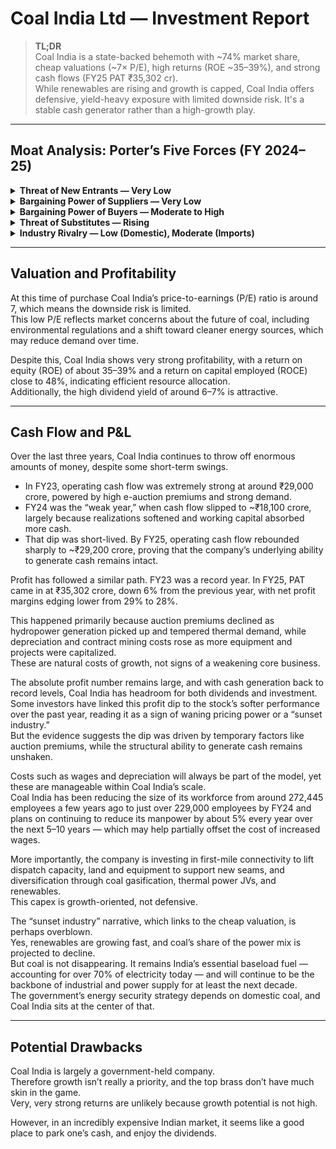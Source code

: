 # Coal India Ltd — Investment Report

> **TL;DR**  
> Coal India is a state-backed behemoth with ~74% market share, cheap valuations (~7× P/E), high returns (ROE ~35–39%), and strong cash flows (FY25 PAT ₹35,302 cr).  
> While renewables are rising and growth is capped, Coal India offers defensive, yield-heavy exposure with limited downside risk. It's a stable cash generator rather than a high-growth play.

---

## Moat Analysis: Porter’s Five Forces (FY 2024–25)

<details>
  <summary><strong>Threat of New Entrants — Very Low</strong></summary>

CIL produced 74% of India’s coal in FY25.  
Mining remains capital-intensive, tightly regulated, and dependent on state-owned reserves (389 Bt).  
Despite commercial mining auctions, scale and infrastructure needs keep barriers high.
</details>

<details>
  <summary><strong>Bargaining Power of Suppliers — Very Low</strong></summary>

Reserves are owned by the Government of India and allocated to CIL.  
With 310 mines, in-house engineering arms (CMPDIL), and state backing, CIL has limited dependence on external suppliers.  
Wage costs are significant (220,000+ employees), but as state-mandated, they don’t translate into classical supplier power.
</details>

<details>
  <summary><strong>Bargaining Power of Buyers — Moderate to High</strong></summary>

Power sector dominates demand: 661 MT in FY25, of which CIL supplied 616 MT (93% materialisation).  
Non-regulated sectors (steel, cement) sourced 145 MT, with flexibility to switch to imports.  
E-auction premiums fell from 72% to 48% in FY25, reflecting reduced scarcity power.  
Long-term Fuel Supply Agreements (~629 MTPA) give stability, but large buyers (NTPC, state utilities) hold negotiating leverage.
</details>

<details>
  <summary><strong>Threat of Substitutes — Rising</strong></summary>

Coal still fuels 72% of India’s power generation, but policy aims to cut this to 55% by 2030.  
CIL itself is investing in renewables (209 MW installed, 9.5 GW target by 2030).  
Gasification and coal-to-chemicals projects are hedges, but renewables are growing faster than coal demand.
</details>

<details>
  <summary><strong>Industry Rivalry — Low (Domestic), Moderate (Imports)</strong></summary>

Domestically, CIL is unrivalled with ~74% market share.  
Imports provide indirect competition: India relies on imported coking coal (for steel) and high-grade thermal coal for some coastal plants.  
Government push for import substitution strengthens CIL’s position but also exposes it to global price swings.
</details>

---

## Valuation and Profitability

At this time of purchase Coal India’s price-to-earnings (P/E) ratio is around 7, which means the downside risk is limited.  
This low P/E reflects market concerns about the future of coal, including environmental regulations and a shift toward cleaner energy sources, which may reduce demand over time.  

Despite this, Coal India shows very strong profitability, with a return on equity (ROE) of about 35–39% and a return on capital employed (ROCE) close to 48%, indicating efficient resource allocation.  
Additionally, the high dividend yield of around 6–7% is attractive.

---

## Cash Flow and P&L

Over the last three years, Coal India continues to throw off enormous amounts of money, despite some short-term swings.  

- In FY23, operating cash flow was extremely strong at around ₹29,000 crore, powered by high e-auction premiums and strong demand.  
- FY24 was the “weak year,” when cash flow slipped to ~₹18,100 crore, largely because realizations softened and working capital absorbed more cash.  
- That dip was short-lived. By FY25, operating cash flow rebounded sharply to ~₹29,200 crore, proving that the company’s underlying ability to generate cash remains intact.

Profit has followed a similar path. FY23 was a record year. In FY25, PAT came in at ₹35,302 crore, down 6% from the previous year, with net profit margins edging lower from 29% to 28%.  

This happened primarily because auction premiums declined as hydropower generation picked up and tempered thermal demand, while depreciation and contract mining costs rose as more equipment and projects were capitalized.  
These are natural costs of growth, not signs of a weakening core business.  

The absolute profit number remains large, and with cash generation back to record levels, Coal India has headroom for both dividends and investment.  
Some investors have linked this profit dip to the stock’s softer performance over the past year, reading it as a sign of waning pricing power or a “sunset industry.”  
But the evidence suggests the dip was driven by temporary factors like auction premiums, while the structural ability to generate cash remains unshaken.  

Costs such as wages and depreciation will always be part of the model, yet these are manageable within Coal India’s scale.  
Coal India has been reducing the size of its workforce from around 272,445 employees a few years ago to just over 229,000 employees by FY24 and plans on continuing to reduce its manpower by about 5% every year over the next 5–10 years — which may help partially offset the cost of increased wages.  

More importantly, the company is investing in first-mile connectivity to lift dispatch capacity, land and equipment to support new seams, and diversification through coal gasification, thermal power JVs, and renewables.  
This capex is growth-oriented, not defensive.  

The “sunset industry” narrative, which links to the cheap valuation, is perhaps overblown.  
Yes, renewables are growing fast, and coal’s share of the power mix is projected to decline.  
But coal is not disappearing. It remains India’s essential baseload fuel — accounting for over 70% of electricity today — and will continue to be the backbone of industrial and power supply for at least the next decade.  
The government’s energy security strategy depends on domestic coal, and Coal India sits at the center of that.  

---

## Potential Drawbacks

Coal India is largely a government-held company.  
Therefore growth isn’t really a priority, and the top brass don’t have much skin in the game.  
Very, very strong returns are unlikely because growth potential is not high.  

However, in an incredibly expensive Indian market, it seems like a good place to park one’s cash, and enjoy the dividends.
